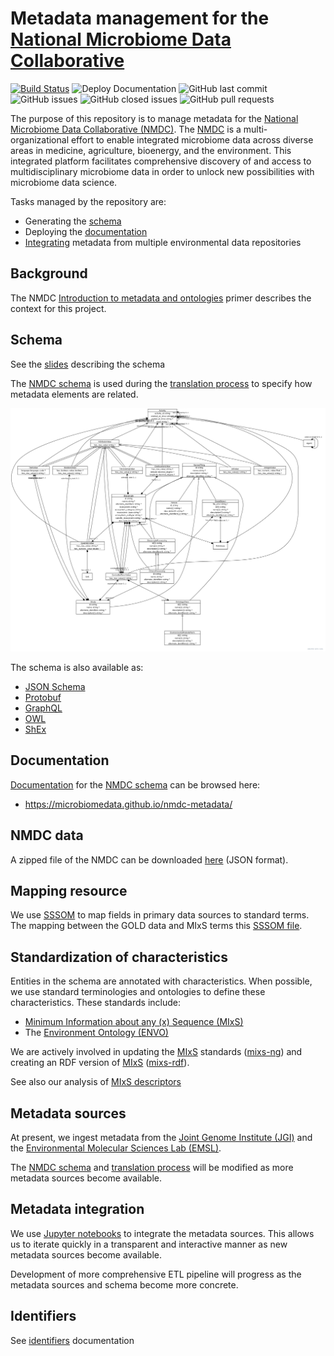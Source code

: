# Metadata management for the [National Microbiome Data Collaborative](https://microbiomedata.org/)
[![Build Status](https://travis-ci.org/microbiomedata/nmdc-metadata.svg?branch=master)](https://travis-ci.org/microbiomedata/nmdc-metadata)
![Deploy Documentation](https://github.com/microbiomedata/nmdc-metadata/workflows/Deploy%20Documentation/badge.svg?branch=master)
![GitHub last commit](https://img.shields.io/github/last-commit/microbiomedata/nmdc-metadata?branch=master&kill_cache=1)
![GitHub issues](https://img.shields.io/github/issues/microbiomedata/nmdc-metadata?branch=master&kill_cache=1)
![GitHub closed issues](https://img.shields.io/github/issues-closed-raw/microbiomedata/nmdc-metadata?branch=master&kill_cache=1)
![GitHub pull requests](https://img.shields.io/github/issues-pr-raw/microbiomedata/nmdc-metadata?branch=master&kill_cache=1)

The purpose of this repository is to manage metadata for the [National Microbiome Data Collaborative (NMDC)](https://microbiomedata.org/). The [NMDC](https://microbiomedata.org/) is a multi-organizational effort to enable integrated microbiome data across diverse areas in medicine, agriculture, bioenergy, and the environment. This integrated platform facilitates comprehensive discovery of and access to multidisciplinary microbiome data in order to unlock new possibilities with microbiome data science. 

Tasks managed by the repository are:
* Generating the [schema](https://github.com/microbiomedata/nmdc-metadata/tree/master/schema)
* Deploying the [documentation](https://microbiomedata.github.io/nmdc-metadata/) 
* [Integrating](./metadata-translation/notebooks) metadata from multiple environmental data repositories

## Background 

The NMDC [Introduction to metadata and ontologies](https://microbiomedata.org/introduction-to-metadata-and-ontologies/) primer describes the context for this project.

## Schema

See the [slides](https://microbiomedata.github.io/nmdc-metadata/docs/schema-slides) describing the schema

The [NMDC schema](./schema) is used during the [translation process](./metadata-translation/notebooks) to specify how metadata elements are related.

![img](https://raw.githubusercontent.com/microbiomedata/nmdc-metadata/master/schema/nmdc_schema_uml.png)

The schema is also available as:

 * [JSON Schema](schema/nmdc.schema.json)
 * [Protobuf](schema/nmdc.proto)
 * [GraphQL](schema/nmdc.graphql)
 * [OWL](schema/nmdc.owl)
 * [ShEx](schema/nmdc.shex)

## Documentation
[Documentation](https://microbiomedata.github.io/nmdc-metadata/) for the [NMDC schema](./schema) can be browsed here:
* https://microbiomedata.github.io/nmdc-metadata/

## NMDC data
A zipped file of the NMDC can be downloaded [here](metadata-translation/src/data/nmdc_database.json.zip) (JSON format).

## Mapping resource
We use [SSSOM](https://github.com/OBOFoundry/SSSOM) to map fields in primary data sources to standard terms. The mapping between the GOLD data and MIxS terms this [SSSOM file](schema/mappings/gold-to-mixs.sssom.tsv).

## Standardization of characteristics
Entities in the schema are annotated with characteristics. When possible, we use standard terminologies and ontologies to define these characteristics. These standards include:
* [Minimum Information about any (x) Sequence (MIxS)](https://gensc.org/mixs/)
* The [Environment Ontology (ENVO)](https://github.com/EnvironmentOntology/envo)
 
We are actively involved in updating the [MIxS](https://gensc.org/mixs/) standards ([mixs-ng](https://github.com/GenomicsStandardsConsortium/mixs-ng)) and creating an RDF version of [MIxS](https://gensc.org/mixs/) ([mixs-rdf](https://github.com/GenomicsStandardsConsortium/mixs-rdf)).

See also our analysis of [MIxS descriptors](https://docs.google.com/document/d/141BWGbWdTuCQ_QoqdsO_BvHW37wJuLU9xZnvnHTEtNU/edit)

## Metadata sources
At present, we ingest metadata from the [Joint Genome Institute (JGI)](https://jgi.doe.gov/) and the [Environmental Molecular Sciences Lab (EMSL)](https://www.pnnl.gov/environmental-molecular-sciences-laboratory).  

The [NMDC schema](./schema) and [translation process](./metadata-translation/notebooks) will be modified as more metadata sources become available.

## Metadata integration

We use [Jupyter notebooks](https://github.com/microbiomedata/nmdc-metadata/tree/master/metadata-translation/notebooks) to integrate the metadata sources. This allows us to iterate quickly in a transparent and interactive manner as new metadata sources become available. 

Development of more comprehensive ETL pipeline will progress as the metadata sources and schema become more concrete.

## Identifiers

See [identifiers](docs/identifiers.md) documentation
